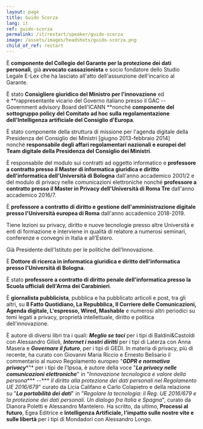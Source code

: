 ```yaml
---
layout: page
title: Guido Scorza
lang: it
ref: guido-scorza
permalink: /it/restart/speaker/guido-scorza
image: /assets/images/headshots/guido-scorza.png
child_of_ref: restart
---
```


È **componente del Collegio del Garante per la protezione dei dati personali**, già **avvocato cassazionista** e socio fondatore dello Studio Legale E-Lex che ha lasciato all'atto dell'assunzione dell'incarico al Garante.

È stato **Consigliere giuridico del Ministro per l'innovazione** ed è **rappresentante vicario del Governo italiano presso il GAC -- Government advisory Board dell'ICANN **nonché **componente del sottogruppo policy del Comitato ad hoc sulla regolamentazione dell'Intelligenza artificiale del Consiglio d'Europa**.

È stato componente della struttura di missione per l'agenda digitale della Presidenza del Consiglio dei Ministri [giugno 2013-febbraio 2014] nonché **responsabile degli affari regolamentari nazionali e europei del Team digitale della Presidenza del Consiglio dei Ministri**.

È responsabile del modulo sui contratti ad oggetto informatico e **professore a contratto presso il Master di informatica giuridica e diritto dell'informatica dell'Università di Bologna** dall'anno accademico 2001/2 e del modulo di privacy nelle comunicazioni elettroniche nonché **professore a contratto presso il Master in Privacy dell'Università di Roma Tre** dall'anno accademico 2016/7.

È **professore a contratto di diritto e gestione dell'amministrazione digitale presso l'Università europea di Roma** dall'anno accademico 2018-2019.

Tiene lezioni su privacy, diritto e nuove tecnologie presso altre Università e enti di formazione e interviene in qualità di relatore a numerosi seminari, conferenze e convegni in Italia e all'Estero.

Già Presidente dell'Istituto per le politiche dell'Innovazione.

È **Dottore di ricerca in informatica giuridica e diritto dell'informatica presso l'Università di Bologna**.

È stato **professore a contratto di diritto penale dell'informatica presso la Scuola ufficiali dell'Arma dei Carabinieri**.

È **giornalista pubblicista**, pubblica e ha pubblicato articoli e post, tra gli altri, su **Il Fatto Quotidiano, La Repubblica, Il Corriere delle Comunicazioni, Agenda digitale, L'espresso, Wired, Mashable** e numerosi altri periodici su temi legati a privacy, proprietà intellettuale, diritto e politica dell'innovazione.

È autore di diversi libri tra i quali: ***Meglio se taci*** per i tipi di Baldini&Castoldi con Alessandro Gilioli, ***Internet i nostri diritti*** per i tipi di Laterza con Anna Masera e ***Governare il futuro***, per i tipi di GEDI. In materia di privacy, più di recente, ha curato con Giovanni Maria Riccio e Ernesto Belisario il commentario al nuovo Regolamento europeo "***GDPR e normativa privacy****"* per i tipi de l'Ipsoa, è autore della voce "***La privacy nelle comunicazioni elettroniche***" in "*Innovazione tecnologica e valore della persona**** --*** *Il diritto alla protezione dei dati personali nel Regolamento UE 2016/679*" curato da Licia Califano e Carlo Colapietro e della relazione su "***La portabilità dei dati***" in "*Regolare la tecnologia: il Reg. UE 2016/679 e la protezione dei dati personali. Un dialogo fra Italia e Spagna*", curato da Dianora Poletti e Alessandro Mantelero. Ha scritto, da ultimo, **Processi al futuro**, Egea Editrice e **Intelligenza Artificiale, l'impatto sulle nostre vite e sulle libertà** per i tipi di Mondadori con Alessandro Longo.
